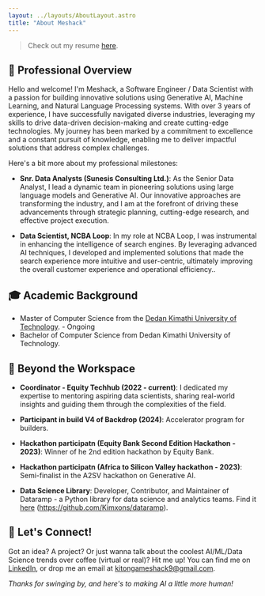 ```yaml
---
layout: ../layouts/AboutLayout.astro
title: "About Meshack"
---
```


> Check out my resume [here](https://github.com/Kimxons/meshack_resume/blob/main/Meshack%20Kitonga%20-%20resume'.pdf).

## 🌟 Professional Overview

Hello and welcome! I'm Meshack, a Software Engineer / Data Scientist with a passion for building innovative solutions using Generative AI, Machine Learning, and Natural Language Processing systems. With over 3 years of experience, I have successfully navigated diverse industries, leveraging my skills to drive data-driven decision-making and create cutting-edge technologies. My journey has been marked by a commitment to excellence and a constant pursuit of knowledge, enabling me to deliver impactful solutions that address complex challenges.

Here's a bit more about my professional milestones:

- **Snr. Data Analysts (Sunesis Consulting Ltd.)**: As the Senior Data Analyst, I lead a dynamic team in pioneering solutions using large language models and Generative AI. Our innovative approaches are transforming the industry, and I am at the forefront of driving these advancements through strategic planning, cutting-edge research, and effective project execution.

- **Data Scientist, NCBA Loop**: In my role at NCBA Loop, I was instrumental in enhancing the intelligence of search engines. By leveraging advanced AI techniques, I developed and implemented solutions that made the search experience more intuitive and user-centric, ultimately improving the overall customer experience and operational efficiency..

## 🎓 Academic Background

- Master of Computer Science from the [Dedan Kimathi University of Technology](https://www.dkut.ac.ke/). - Ongoing
- Bachelor of Computer Science from Dedan Kimathi University of Technology.

## 🌱 Beyond the Workspace

- **Coordinator - Equity Techhub (2022 - current)**: I dedicated my expertise to mentoring aspiring data scientists, sharing real-world insights and guiding them through the complexities of the field.

- **Participant in build V4 of Backdrop (2024)**: Accelerator program for builders.

- **Hackathon participatn (Equity Bank Second Edition Hackathon - 2023)**: Winner of he 2nd edition hackathon by Equity Bank.

- **Hackathon participatn (Africa to Silicon Valley hackathon - 2023)**: Semi-finalist in the A2SV hackathon on Generative AI.

- **Data Science Library**: Developer, Contributor, and Maintainer of Dataramp - a Python library for data science and analytics teams. Find it [here](https://pypi.org/project/dataramp/) (https://github.com/Kimxons/dataramp).


## 🤝 Let's Connect!
Got an idea? A project? Or just wanna talk about the coolest AI/ML/Data Science trends over coffee (virtual or real)? Hit me up! You can find me on [LinkedIn](https://www.linkedin.com/in/meshack-kitonga-94336a121/), or drop me an email at kitongameshack9@gmail.com.

*Thanks for swinging by, and here's to making AI a little more human!*